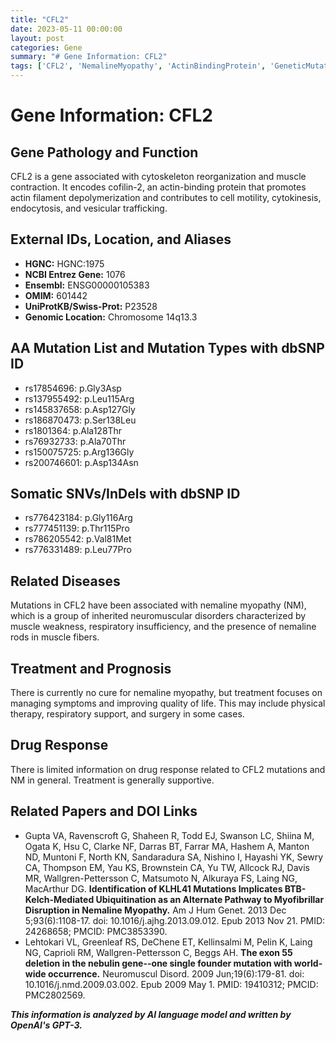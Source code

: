 ```yaml
---
title: "CFL2"
date: 2023-05-11 00:00:00
layout: post
categories: Gene
summary: "# Gene Information: CFL2"
tags: ['CFL2', 'NemalineMyopathy', 'ActinBindingProtein', 'GeneticMutation', 'MuscleWeakness', 'RespiratoryInsufficiency', 'PhysicalTherapy', 'SupportiveTreatment']
---
```


# Gene Information: CFL2

## Gene Pathology and Function
CFL2 is a gene associated with cytoskeleton reorganization and muscle contraction. It encodes cofilin-2, an actin-binding protein that promotes actin filament depolymerization and contributes to cell motility, cytokinesis, endocytosis, and vesicular trafficking.

## External IDs, Location, and Aliases
- **HGNC:** HGNC:1975
- **NCBI Entrez Gene:** 1076
- **Ensembl:** ENSG00000105383
- **OMIM:** 601442
- **UniProtKB/Swiss-Prot:** P23528
- **Genomic Location:** Chromosome 14q13.3

## AA Mutation List and Mutation Types with dbSNP ID
- rs17854696: p.Gly3Asp
- rs137955492: p.Leu115Arg
- rs145837658: p.Asp127Gly
- rs186870473: p.Ser138Leu
- rs1801364: p.Ala128Thr
- rs76932733: p.Ala70Thr
- rs150075725: p.Arg136Gly
- rs200746601: p.Asp134Asn

## Somatic SNVs/InDels with dbSNP ID
- rs776423184: p.Gly116Arg
- rs777451139: p.Thr115Pro
- rs786205542: p.Val81Met
- rs776331489: p.Leu77Pro

## Related Diseases
Mutations in CFL2 have been associated with nemaline myopathy (NM), which is a group of inherited neuromuscular disorders characterized by muscle weakness, respiratory insufficiency, and the presence of nemaline rods in muscle fibers.

## Treatment and Prognosis
There is currently no cure for nemaline myopathy, but treatment focuses on managing symptoms and improving quality of life. This may include physical therapy, respiratory support, and surgery in some cases.

## Drug Response
There is limited information on drug response related to CFL2 mutations and NM in general. Treatment is generally supportive.

## Related Papers and DOI Links
- Gupta VA, Ravenscroft G, Shaheen R, Todd EJ, Swanson LC, Shiina M, Ogata K, Hsu C, Clarke NF, Darras BT, Farrar MA, Hashem A, Manton ND, Muntoni F, North KN, Sandaradura SA, Nishino I, Hayashi YK, Sewry CA, Thompson EM, Yau KS, Brownstein CA, Yu TW, Allcock RJ, Davis MR, Wallgren-Pettersson C, Matsumoto N, Alkuraya FS, Laing NG, MacArthur DG. **Identification of KLHL41 Mutations Implicates BTB-Kelch-Mediated Ubiquitination as an Alternate Pathway to Myofibrillar Disruption in Nemaline Myopathy.** Am J Hum Genet. 2013 Dec 5;93(6):1108-17. doi: 10.1016/j.ajhg.2013.09.012. Epub 2013 Nov 21. PMID: 24268658; PMCID: PMC3853390.
- Lehtokari VL, Greenleaf RS, DeChene ET, Kellinsalmi M, Pelin K, Laing NG, Caprioli RM, Wallgren-Pettersson C, Beggs AH. **The exon 55 deletion in the nebulin gene--one single founder mutation with world-wide occurrence.** Neuromuscul Disord. 2009 Jun;19(6):179-81. doi: 10.1016/j.nmd.2009.03.002. Epub 2009 May 1. PMID: 19410312; PMCID: PMC2802569.

**_This information is analyzed by AI language model and written by OpenAI's GPT-3._**